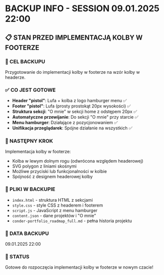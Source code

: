 # BACKUP INFO - SESSION 09.01.2025 22:00

## 📋 STAN PRZED IMPLEMENTACJĄ KOLBY W FOOTERZE

### 🎯 CEL BACKUPU
Przygotowanie do implementacji kolby w footerze na wzór kolby w headerze.

### ✅ CO JEST GOTOWE
- **Header "pistol"**: Lufa + kolba z logo hamburger menu ✅
- **Footer "pistol"**: Lufa (prosty prostokąt 20px wysokości) ✅
- **Struktura sekcji**: "O mnie" w sekcji home z odstępem 20px ✅
- **Automatyczne przewijanie**: Do sekcji "O mnie" przy starcie ✅
- **Menu hamburger**: Działające z pozycjonowaniem ✅
- **Unifikacja przeglądarek**: Spójne działanie na wszystkich ✅

### 🚀 NASTĘPNY KROK
Implementacja kolby w footerze:
- Kolba w lewym dolnym rogu (odwrócona względem headerowej)
- SVG polygon z liniami skośnymi
- Możliwe przyciski lub funkcjonalności w kolbie
- Spójność z designem headerowej kolby

### 📁 PLIKI W BACKUPIE
- `index.html` - struktura HTML z sekcjami
- `style.css` - style CSS z headerem i footerem
- `script.js` - JavaScript z menu hamburger
- `content.json` - dane projektów i "O mnie"
- `conder-portfolio_roadmap_full.md` - pełna historia projektu

### 📅 DATA BACKUPU
09.01.2025 22:00

### 🎯 STATUS
Gotowe do rozpoczęcia implementacji kolby w footerze w nowym czacie! 